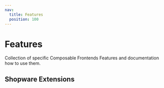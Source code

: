 ```yaml
---
nav:
  title: Features
  position: 100
---
```


# Features

Collection of specific Composable Frontends Features and documentation how to use them.
<PageRef page="sitemap" title="Sitemap" sub="A Sitemap is generated by combining two sitemaps, Frontend and Shopware admin." />
<PageRef page="wishlist" title="Wishlist" sub="How to use the built-in wishlist API to create wishlist functionalities in your application." />
<PageRef page="broadcasting" title="Broadcasting" sub="How to communicate between browser tabs" />
<PageRef page="maintenance-mode" title="Maintenance mode" sub="How to use maintenance mode with the Composable Frontends app" />

## Shopware Extensions

<PageRef title="Custom Products" sub="Example of integration with Custom Products extension" page="./custom-products" />
